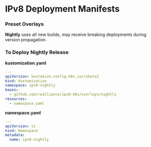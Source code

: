 # IPv8 Deployment Manifests

### Preset Overlays

**Nightly** uses all new builds, may receive breaking deployments during version propagation.

### To Deploy Nightly Release

**kustomization.yaml**
```yaml
---
apiVersion: kustomize.config.k8s.io/v1beta1
kind: Kustomization
namespace: ipv8-nightly
bases:
  - github.com/realliance/ipv8-k8s/overlays/nightly
resources:
  - namespace.yaml
```

**namespace.yaml**
```yaml
---
apiVersion: v1
kind: Namespace
metadata:
  name: ipv8-nightly
```

